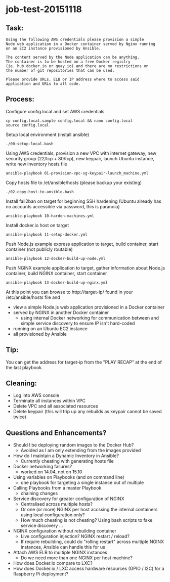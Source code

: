 # job-test-20151118

## Task:

    Using the following AWS credentials please provision a simple
    Node web application in a Docker container served by Nginx running
    on an EC2 instance provisioned by Ansible.

    The content served by the Node application can be anything.
    The container is to be hosted on a free Docker registry
    (ie. hub.docker.io or quay.io) and there are no restrictions on
    the number of git repositories that can be used.

    Please provide URLs, ELB or IP address where to access said
    application and URLs to all code.

## Process:

Configure config.local and set AWS credentials

    cp config.local.sample config.local && nano config.local
    source config.local

Setup local environment (install ansible)

    ./00-setup-local.bash

Using AWS credentials, provision a new VPC with internet gateway, new security group (22/tcp + 80/tcp), new keypair, launch Ubuntu instance, write new inventory hosts file

    ansible-playbook 01-provision-vpc-sg-keypair-launch_machine.yml

Copy hosts file to /et/ansible/hosts (please backup your existing)

    ./02-copy-host-to-ansible.bash

Install fail2ban on target for beginning SSH hardening (Ubuntu already has no accounts accessible via password, this is paranoia)

    ansible-playbook 10-harden-machines.yml

Install docker.io host on target

    ansible-playbook 11-setup-docker.yml

Push Node.js example express application to target, build container, start container (not publicly routable)

    ansible-playbook 12-docker-build-up-node.yml

Push NGINX example application to target, gather information about Node.js container, build NGINX container, start container

    ansible-playbook 13-docker-build-up-nginx.yml

At this point you can browse to http://target-ip/ found in your /etc/ansible/hosts file and
 * view a simple Node.js web application provisioned in a Docker container
 * served by NGINX in another Docker container
   * using internal Docker networking for communication between and simple service discovery to ensure IP isn't hard-coded
 * running on an Ubuntu EC2 instance
 * all provisioned by Ansible

## Tip:

You can get the address for target-ip from the "PLAY RECAP" at the end of the last playbook.

## Cleaning:

 * Log into AWS console
 * Terminate all instances within VPC
 * Delete VPC and all associated resources
 * Delete keypair (this will trip up any rebuilds as keypair cannot be saved twice)

## Questions and Enhancements?

 * Should I be deploying random images to the Docker Hub?
   * Avoided as I am only extending from the images provided
 * How do I maintain a Dynamic Inventory in Ansible?
   * Currently cheating with generating hosts file
 * Docker networking failures?
   * worked on 14.04, not on 15.10
 * Using variables on Playbooks (and on command line)
   * one playbook for targeting a single instance out of multiple
 * Calling Playbooks from a master Playbook
   * chaining changes
 * Service discovery for greater configuration of NGINX
   * Centralised across multiple hosts?
   * Or one (or more) NGINX per host accssing the internal containers using local configuration only?
   * How much cheating is not cheating? Using bash scripts to fake service discovery ...
 * NGINX configuration without rebuilding container
   * Live configuration injection? NGINX restart / reload?
   * If require rebuilding, could do "rolling restart" across multiple NGINX instances, Ansible can handle this for us
 * Attach AWS ELB to multiple NGINX instances
   * Do we need more than one NGINX per host machine?
 * How does Docker.io compare to LXC?
 * How does Docker.io / LXC access hardware resources (GPIO / I2C) for a Raspberry Pi deployment?

